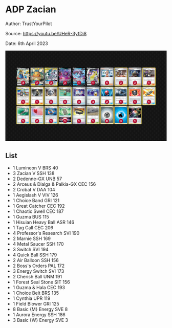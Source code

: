 # ADP Zacian

Author: TrustYourPilot

Source: <https://youtu.be/UHeR-3yfDi8>

Date: 6th April 2023

![decklist](../../images/SVI/ADP%20Zacian/3-%20ADP%20Zacian.png)

## List

* 1 Lumineon V BRS 40
* 3 Zacian V SSH 138
* 2 Dedenne-GX UNB 57
* 2 Arceus & Dialga & Palkia-GX CEC 156
* 2 Crobat V DAA 104
* 1 Aegislash V VIV 126
* 1 Choice Band GRI 121
* 1 Great Catcher CEC 192
* 1 Chaotic Swell CEC 187
* 1 Guzma BUS 115
* 1 Hisuian Heavy Ball ASR 146
* 1 Tag Call CEC 206
* 4 Professor's Research SVI 190
* 2 Marnie SSH 169
* 4 Metal Saucer SSH 170
* 3 Switch SVI 194
* 4 Quick Ball SSH 179
* 2 Air Balloon SSH 156
* 2 Boss's Orders PAL 172
* 3 Energy Switch SVI 173
* 2 Cherish Ball UNM 191
* 1 Forest Seal Stone SIT 156
* 1 Guzma & Hala CEC 193
* 1 Choice Belt BRS 135
* 1 Cynthia UPR 119
* 1 Field Blower GRI 125
* 8 Basic {M} Energy SVE 8
* 1 Aurora Energy SSH 186
* 3 Basic {W} Energy SVE 3
